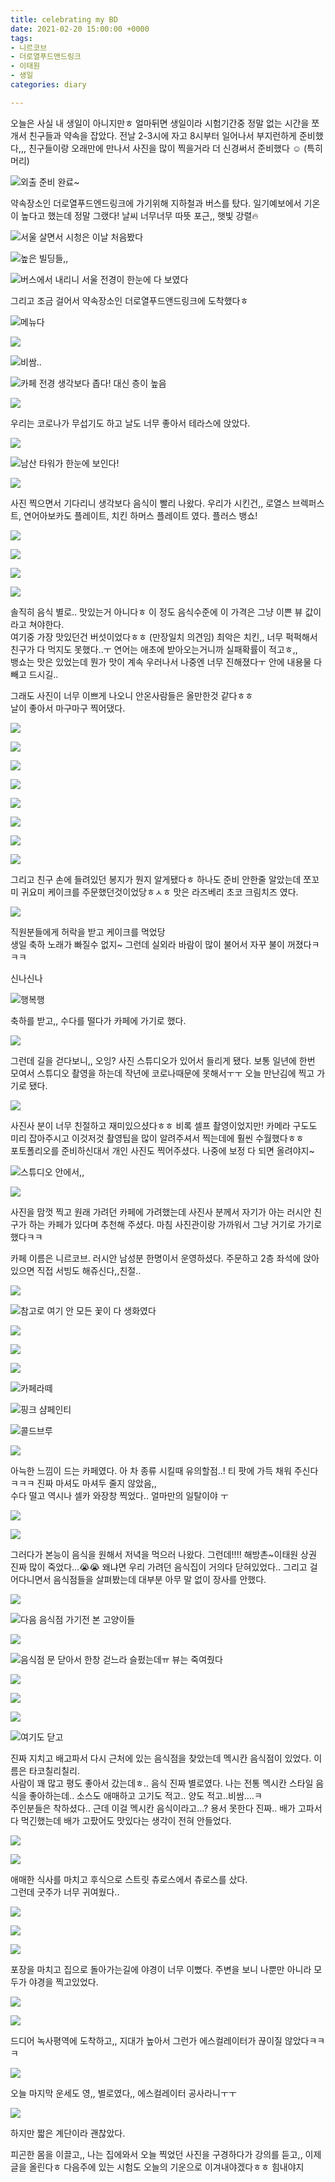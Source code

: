 ```yaml
---
title: celebrating my BD
date: 2021-02-20 15:00:00 +0000
tags:
- 니르코브
- 더로열푸드앤드링크
- 이태원
- 생일
categories: diary

---
```


오늘은 사실 내 생일이 아니지만ㅎ 얼마뒤면 생일이라 시험기간중 정말 없는 시간을 쪼개서 친구들과 약속을 잡았다. 전날 2-3시에 자고 8시부터 일어나서 부지런하게 준비했다,,, 친구들이랑 오래만에 만나서 사진을 많이 찍을거라 더 신경써서 준비했다 ☺️ (특히 머리)

![](https://blog.kakaocdn.net/dn/cRz2qJ/btqX0oXAUf3/KPfFfTXNnRiWKfkqZnEHmK/img.jpg)외출 준비 완료\~

  
약속장소인 더로열푸드엔드링크에 가기위해 지하철과 버스를 탔다. 일기예보에서 기온이 높다고 했는데 정말 그랬다! 날씨 너무너무 따뜻 포근,, 햇빛 강렬🔥

![](https://blog.kakaocdn.net/dn/SF2Am/btqX82y9TtA/55ABb5uJBZ6NIj0E6WZsFk/img.jpg)서울 살면서 시청은 이날 처음봤다

![](https://blog.kakaocdn.net/dn/c20xOm/btqX826XbWS/HOkKgdGP1NY4uOrx24GT30/img.jpg)높은 빌딩들,,

![](https://blog.kakaocdn.net/dn/bhSYGz/btqYbItCzFJ/nyQH6JLo9MvIqICSAjqHr1/img.jpg)버스에서 내리니 서울 전경이 한눈에 다 보였다

  
그리고 조금 걸어서 약속장소인 더로열푸드앤드링크에 도착했다ㅎ

![](https://blog.kakaocdn.net/dn/bRdjKd/btqX1oXkMJR/c29GW5VT9EhDUqIkp48UD0/img.jpg)메뉴다

![](https://blog.kakaocdn.net/dn/cfSqNd/btqXZHpynQC/ndcRuoa8kMcMzwFhWrkG30/img.jpg)

![](https://blog.kakaocdn.net/dn/mTgJj/btqX33k3X9v/t9kEmvrqU0vrFa024TRI50/img.jpg)비쌈..

![](https://blog.kakaocdn.net/dn/bFJwAT/btqYbH9jsKz/rVlkoCMzH7ewwSvxhV5rX0/img.jpg)카페 전경 생각보다 좁다! 대신 층이 높음

![](https://blog.kakaocdn.net/dn/mrrqe/btqXZHiIsa8/rpPgkLoiYMEjzdmCiJ16Xk/img.jpg)

  
우리는 코로나가 무섭기도 하고 날도 너무 좋아서 테라스에 앉았다.

![](https://blog.kakaocdn.net/dn/bN1Qvn/btqXYqBT9sL/rv1zaDABZeeHbup7v42uKk/img.jpg)

![](https://blog.kakaocdn.net/dn/ejsXqX/btqX83x5PoD/9bnnVafNRN2CWejxFSxzt1/img.jpg)남산 타워가 한눈에 보인다!

![](https://blog.kakaocdn.net/dn/cINtti/btqX0poM4ym/GFR5Mjkxz4JbSn3z6VQSPK/img.jpg)

  
사진 찍으면서 기다리니 생각보다 음식이 빨리 나왔다. 우리가 시킨건,, 로열스 브렉퍼스트, 연어아보카도 플레이트, 치킨 하머스 플레이트 였다. 플러스 뱅쇼!

![](https://blog.kakaocdn.net/dn/JbqdU/btqXZIILde5/cWBEcUsKwhZzKvX0Kq44y0/img.jpg)

![](https://blog.kakaocdn.net/dn/c29lkI/btqXZHwl3bD/yVABA7fPnAk4Nfo9PqK920/img.jpg)

![](https://blog.kakaocdn.net/dn/bYnc8z/btqXYZ45CRL/ZVYXEKCx4wV1kxh3XEKPO0/img.jpg)

![](https://blog.kakaocdn.net/dn/Xl98O/btqXZHiIspc/Mk7GC4cvkFjF8kA9TqAef0/img.jpg)

  
솔직히 음식 별로.. 맛있는거 아니다ㅎ 이 정도 음식수준에 이 가격은 그냥 이쁜 뷰 값이라고 쳐야한다.  
여기중 가장 맛있던건 버섯이었다ㅎㅎ (만장일치 의견임) 최악은 치킨,, 너무 퍽퍽해서 친구가 다 먹지도 못했다..ㅜ 연어는 애초에 받아오는거니까 실패확률이 적고ㅎ,,  
뱅쇼는 맛은 있었는데 뭔가 맛이 계속 우러나서 나중엔 너무 진해졌다ㅜ 안에 내용물 다 빼고 드시길..  
  
  
그래도 사진이 너무 이쁘게 나오니 안온사람들은 올만한것 같다ㅎㅎ  
날이 좋아서 마구마구 찍어댔다.

![](https://blog.kakaocdn.net/dn/briO45/btqXYqu00qH/fEI9xzPg3FVF88fFsPr0P0/img.jpg)

![](https://blog.kakaocdn.net/dn/LaAch/btqXXT5eyRf/eKmFJVoDKini78RShOaQok/img.jpg)

![](https://blog.kakaocdn.net/dn/cpT9rS/btqX32GqZqy/0NXKKYKlz1dWNeVzZTBYz0/img.jpg)

![](https://blog.kakaocdn.net/dn/bvW27h/btqX0qVmIvH/2zaXtC24QkutHbSoO8K061/img.jpg)

![](https://blog.kakaocdn.net/dn/evznTx/btqX0poM4Yf/LujsMkYPtKnyg9bh8CerC0/img.jpg)

![](https://blog.kakaocdn.net/dn/bjqhwt/btqX0q2aDYh/vPgX8BfHPGSvSFCKTtk1w0/img.jpg)

![](https://blog.kakaocdn.net/dn/ZBH4p/btqX6fFvHOS/R2Lz4cB00OkCCedh1gIqSk/img.jpg)

![](https://blog.kakaocdn.net/dn/n5AQF/btqXXT5ey9T/5v4uq3XrOPFKRQV4rQMUQk/img.jpg)

  
그리고 친구 손에 들려있던 봉지가 뭔지 알게됐다ㅎ 하나도 준비 안한줄 알았는데 쪼꼬미 귀요미 케이크를 주문했던것이었당ㅎㅅㅎ 맛은 라즈베리 초코 크림치즈 였다.

![](https://blog.kakaocdn.net/dn/cuIw8v/btqX1pIEKhb/G2XHjciU42rnQHeREy0my1/img.jpg)

  
직원분들에게 허락을 받고 케이크를 먹었당  
생일 축하 노래가 빠질수 없지\~ 그런데 실외라 바람이 많이 불어서 자꾸 불이 꺼졌다ㅋㅋㅋ

신나신나

![](https://blog.kakaocdn.net/dn/cdhOe3/btqX6fZPatL/V9a8zkXCKzOqTDbI3nKQK0/img.jpg)행복행

  
축하를 받고,, 수다를 떨다가 카페에 가기로 했다.

![](https://blog.kakaocdn.net/dn/HUmfF/btqX0qA3lKT/nzVMWmmz8ExKxRu54hZcdk/img.jpg)

  
그런데 길을 걷다보니,, 오잉? 사진 스튜디오가 있어서 들리게 됐다. 보통 일년에 한번 모여서 스튜디오 촬영을 하는데 작년에 코로나때문에 못해서ㅜㅜ 오늘 만난김에 찍고 가기로 됐다.

![](https://blog.kakaocdn.net/dn/biNJgr/btqXYpCS3cX/KlkZlBU6kO4rjHbY6JFLUK/img.jpg)

  
사진사 분이 너무 친절하고 재미있으셨다ㅎㅎ 비록 셀프 촬영이었지만! 카메라 구도도 미리 잡아주시고 이것저것 촬영팁을 많이 알려주셔서 찍는데에 훨씬 수월했다ㅎㅎ  
포토폴리오를 준비하신대서 개인 사진도 찍어주셨다. 나중에 보정 다 되면 올려야지\~

![](https://blog.kakaocdn.net/dn/cbidw0/btqX6f6ApB2/Djc1T3kSN97neC4tMcnXAK/img.jpg)스튜디오 안에서,,

![](https://blog.kakaocdn.net/dn/b4vqvw/btqX6fFvNpm/eZzaiwxuEMwwRgT3R0JmRk/img.jpg)

  
사진을 맘껏 찍고 원래 가려던 카페에 가려했는데 사진사 분께서 자기가 아는 러시안 친구가 하는 카페가 있다며 추천해 주셨다. 마침 사진관이랑 가까워서 그냥 거기로 가기로 했다ㅋㅋ  
  
카페 이름은 니르코브. 러시안 남성분 한명이서 운영하셨다. 주문하고 2층 좌석에 앉아있으면 직접 서빙도 해쥬신다,,친절..

![](https://blog.kakaocdn.net/dn/A8NQX/btqX82ePzXU/LSzCHAQlKlfTntH2rCXyV1/img.jpg)

![](https://blog.kakaocdn.net/dn/bADMI2/btqYbImQXTN/9tI0At1cRDWKt8q00Eevz1/img.jpg)참고로 여기 안 모든 꽃이 다 생화였다

![](https://blog.kakaocdn.net/dn/bVlAP2/btqYbIAnZZq/AzAAOpaSUKBCKbN2RWBBmk/img.jpg)

![](https://blog.kakaocdn.net/dn/cfgVq3/btqXY0v5mj3/c3czmVP3Mx9KfCMckITJmk/img.jpg)

![](https://blog.kakaocdn.net/dn/bIkM4B/btqXYqaStil/Mjmqejbl6M0HAOdiIBmuqK/img.jpg)

![](https://blog.kakaocdn.net/dn/bGOH8B/btqXZIILj6w/LYXS0Kvm4kQlw152G5bGKK/img.jpg)카페라떼

![](https://blog.kakaocdn.net/dn/cbdKcY/btqX83LzRC6/TrXeJNbnnd0ABnReY7Gbv1/img.jpg)핑크 샴페인티

![](https://blog.kakaocdn.net/dn/t8CJK/btqX811joLm/IlbVAWkfSqXZ63vg7dFIMK/img.jpg)콜드브루

![](https://blog.kakaocdn.net/dn/dPu2pj/btqX32Nd3nW/7TCkIaq2ICXzmtCjnjimAk/img.jpg)

  
아늑한 느낌이 드는 카페였다. 아 차 종류 시킬때 유의할점..! 티 팟에 가득 채워 주신다ㅋㅋㅋ 진짜 마셔도 마셔두 줄지 않았음,,  
수다 떨고 역시나 셀카 와장창 찍었다.. 얼마만의 일탈이야 ㅜ

![](https://blog.kakaocdn.net/dn/k6YGT/btqX33eg6n9/SSWPViLvmKOjJnstpkjxt1/img.jpg)

![](https://blog.kakaocdn.net/dn/c43kPu/btqX33L9vNd/8LChprPdBJPvDW1gIGOLb1/img.jpg)

  
그러다가 본능이 음식을 원해서 저녁을 먹으러 나왔다. 그런데!!!! 해방촌\~이태원 상권 진짜 많이 죽었다...😭😭 왜냐면 우리 가려던 음식집이 거의다 닫혀있었다.. 그리고 걸어다니면서 음식점들을 살펴봤는데 대부분 아무 말 없이 장사를 안했다.

![](https://blog.kakaocdn.net/dn/O9d1L/btqXY0v5mAI/XrLgVpa7YsTuxbo2QT0FCk/img.jpg)

![](https://blog.kakaocdn.net/dn/oyFSk/btqYbIAn0e6/bVZMq8t48UKik6NuqC9Ow1/img.jpg)다음 음식점 가기전 본 고양이들

![](https://blog.kakaocdn.net/dn/cV3U6A/btqX82ePAnm/UkxyxBv5U2gK7ZgWzXYTrK/img.jpg)

![](https://blog.kakaocdn.net/dn/cQZzLr/btqX320LeRw/0XryYKm1qPnerqMiSp9emK/img.jpg)음식점 문 닫아서 한창 걷느라 슬펐는데ㅠ 뷰는 죽여줬다

![](https://blog.kakaocdn.net/dn/UEaWf/btqYbJswght/S2c6fRswn7JW14Klbk8kXK/img.jpg)

![](https://blog.kakaocdn.net/dn/FpmSk/btqX0qA3l30/wXhC08K7kNRrZYlo34YGI1/img.jpg)

![](https://blog.kakaocdn.net/dn/bHPnzB/btqX33L9v65/Bf5sfM5G4jXrOaf4IkNdtk/img.jpg)

![](https://blog.kakaocdn.net/dn/sWSm0/btqX6fyKeti/Lo5Dn3fJRcnlLApbMzmV01/img.jpg)여기도 닫고

  
진짜 지치고 배고파서 다시 근처에 있는 음식점을 찾았는데 멕시칸 음식점이 있었다. 이름은 타코칠리칠리.  
사람이 꽤 많고 평도 좋아서 갔는데ㅎ.. 음식 진짜 별로였다. 나는 전통 멕시칸 스타일 음식을 좋아하는데.. 소스도 애매하고 고기도 적고.. 양도 적고..비쌈....ㅋ  
주인분들은 착하셨다.. 근데 이걸 멕시칸 음식이라고...? 용서 못한다 진짜.. 배가 고파서 다 먹긴했는데 배가 고팠어도 맛있다는 생각이 전혀 안들었다.

![](https://blog.kakaocdn.net/dn/bikI7u/btqX320Le8Q/1OMzYfW8Mmxc0aACQKG2a1/img.jpg)

![](https://blog.kakaocdn.net/dn/rPtH1/btqXZIWg1TN/AdBvtUIpy299AqLzyFC9xK/img.jpg)

  
애매한 식사를 마치고 후식으로 스트릿 츄로스에서 츄로스를 샀다.  
그런데 굿주가 너무 귀여웠다..

![](https://blog.kakaocdn.net/dn/Tbw8D/btqYbI8ezkN/g6FKDZRddPUfwRqv7Z9eAK/img.jpg)

![](https://blog.kakaocdn.net/dn/cumRdg/btqX1pWd2ID/mk1Ppd94BGHxXiRtDKZVP0/img.jpg)

![](https://blog.kakaocdn.net/dn/lucx2/btqXZHXj52K/P4JpVGoukn0CXwJSlNoouk/img.jpg)

  
포장을 마치고 집으로 돌아가는길에 야경이 너무 이뻤다. 주변을 보니 나뿐만 아니라 모두가 야경을 찍고있었다.

![](https://blog.kakaocdn.net/dn/CgpEw/btqX83rgW2o/M7krNeOxtZMbNCLyxFoaW1/img.jpg)

![](https://blog.kakaocdn.net/dn/dGPSBI/btqX1pBUgIM/zeOhNYEEMzjl7DjFfHGxN0/img.jpg)

  
드디어 녹사평역에 도착하고,, 지대가 높아서 그런가 에스컬레이터가 끊이질 않았다ㅋㅋㅋ

![](https://blog.kakaocdn.net/dn/lipxG/btqXZHC72D4/d7cPdtWRg63dEBvayinj2k/img.jpg)

  
오늘 마지막 운세도 영,, 별로였다,, 에스컬레이터 공사라니ㅜㅜ

![](https://blog.kakaocdn.net/dn/Q1ZKb/btqX311QbB4/EWhS09clUWUfL2EeObIqmK/img.jpg)

  
하지만 짧은 계단이라 괜찮았다.  
  
  
피곤한 몸을 이끌고,, 나는 집에와서 오늘 찍었던 사진을 구경하다가 강의를 듣고,, 이제 글을 올린다ㅎ 다음주에 있는 시험도 오늘의 기운으로 이겨내야겠다ㅎㅎ 힘내야지